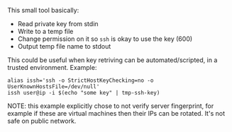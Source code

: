 This small tool basically:

- Read private key from stdin
- Write to a temp file
- Change permission on it so `ssh` is okay to use the key (600)
- Output temp file name to stdout

This could be useful when key retriving can be automated/scripted, in a trusted environment. Example:

```
alias issh='ssh -o StrictHostKeyChecking=no -o UserKnownHostsFile=/dev/null'
issh user@ip -i $(echo "some key" | tmp-ssh-key)
```

NOTE: this example explicitly chose to not verify server fingerprint, for example if these are virtual machines then their IPs can be rotated. It's not safe on public network.
